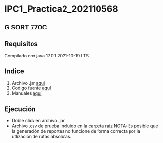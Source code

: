 # IPC1_Practica2_202110568

## G SORT 770C

## Requisitos
Compilado con java 17.0.1 2021-10-19 LTS

## Indice

1. Archivo .jar [aqui](https://github.com/damianpeaf/IPC1_Practica2_202110568/blob/main/target/Practica2-1.0-SNAPSHOT-jar-with-dependencies.jar)
2. Codigo fuente [aquí](https://github.com/damianpeaf/IPC1_Practica2_202110568/tree/main/src/main/java)
3. Manuales [aquí]()

## Ejecución
- Doble click en archivo .jar
- Archivo .csv de prueba incluido en la carpeta raiz
NOTA: Es posible que la generación de reportes no funcione de forma correcta por la utlización de rutas absolutas.
